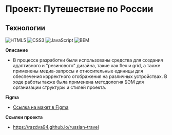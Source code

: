 # Проект: Путешествие по России

## Технологии
![HTML5](https://img.shields.io/badge/-HTML5-e34f26?logo=html5&logoColor=white)
![CSS3](https://img.shields.io/badge/-CSS3-1572b6?logo=css3&logoColor=white)
![JavaScript](https://img.shields.io/badge/-JavaScript-f7df1e?logo=javaScript&logoColor=black)
![BEM](https://img.shields.io/badge/-BEM-yellowgreen)


**Описание**

* В процессе разработки были использованы средства для создания адаптивного и "резинового" дизайна, такие как flex и grid, а также применены медиа-запросы и относительные единицы для обеспечения корректного отображения на различных устройствах. В ходе работы также была применена методология БЭМ для организации структуры и стилей проекта.

**Figma**

* [Ссылка на макет в Figma](https://www.figma.com/file/5S2WSbEFL6awjVWJ0NWL8Q/Sprint-3_-Russia-_-desktop-mobile?node-id=28503%3A0)

**Ссылки проекта**

* https://razdva94.github.io/russian-travel


